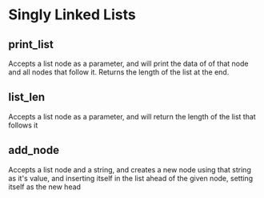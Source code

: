 # Singly Linked Lists

## print_list

Accepts a list node as a parameter, and will print the data of of that node
and all nodes that follow it. Returns the length of the list at the end.

## list_len

Accepts a list node as a parameter, and will return the length of the list that follows it

## add_node

Accepts a list node and a string, and creates a new node using that
string as it's value, and inserting itself in the list ahead of the
given node, setting itself as the new head

